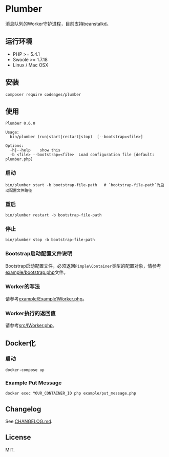 Plumber
========

消息队列的Worker守护进程，目前支持beanstalkd。

## 运行环境

  * PHP >= 5.4.1
  * Swoole >= 1.7.18
  * Linux / Mac OSX

## 安装

```
composer require codeages/plumber
```

## 使用

```
Plumber 0.6.0

Usage:
  bin/plumber (run|start|restart|stop)  [--bootstrap=<file>]

Options:
  -h|--help    show this
  -b <file> --bootstrap=<file>  Load configuration file [default: plumber.php]
```

### 启动
```
bin/plumber start -b bootstrap-file-path   # `bootstrap-file-path`为启动配置文件路径
```

### 重启
```
bin/plumber restart -b bootstrap-file-path
```

### 停止
```
bin/plumber stop -b bootstrap-file-path
```

### Bootstrap启动配置文件说明

Bootstrap启动配置文件，必须返回`Pimple\Container`类型的配置对象，情参考[example/bootstrap.php](example/bootstrap.php)文件。

### Worker的写法

请参考[example/Example1Worker.php](example/Example1Worker.php)。

### Worker执行的返回值

请参考[src/IWorker.php](src/IWorker.php)。

## Docker化

### 启动

```
docker-compose up
```

### Example Put Message

```
docker exec YOUR_CONTAINER_ID php example/put_message.php
```

## Changelog

See [CHANGELOG.md](CHANGELOG.md).

## License

MIT.
